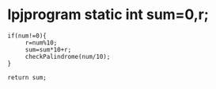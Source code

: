 # lpjprogram static int sum=0,r;
 
    if(num!=0){
         r=num%10;
         sum=sum*10+r;
         checkPalindrome(num/10);
    }
 
    return sum;

